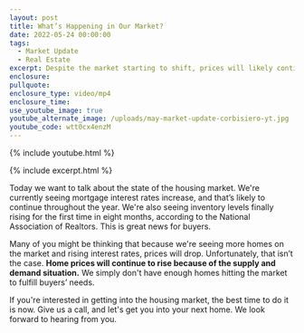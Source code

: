 ```yaml
---
layout: post
title: What’s Happening in Our Market?
date: 2022-05-24 00:00:00
tags:
  - Market Update
  - Real Estate
excerpt: Despite the market starting to shift, prices will likely continue to rise.
enclosure:
pullquote:
enclosure_type: video/mp4
enclosure_time:
use_youtube_image: true
youtube_alternate_image: /uploads/may-market-update-corbisiero-yt.jpg
youtube_code: wtt0cx4enzM
---
```

{% include youtube.html %}

{% include excerpt.html %}

Today we want to talk about the state of the housing market. We're currently seeing mortgage interest rates increase, and that’s likely to continue throughout the year. We're also seeing inventory levels finally rising for the first time in eight months, according to the National Association of Realtors. This is great news for buyers.

Many of you might be thinking that because we're seeing more homes on the market and rising interest rates, prices will drop. Unfortunately, that isn’t the case. **Home prices will continue to rise because of the supply and demand situation.** We simply don't have enough homes hitting the market to fulfill buyers’ needs.

If you're interested in getting into the housing market, the best time to do it is now. Give us a call, and let's get you into your next home. We look forward to hearing from you.
